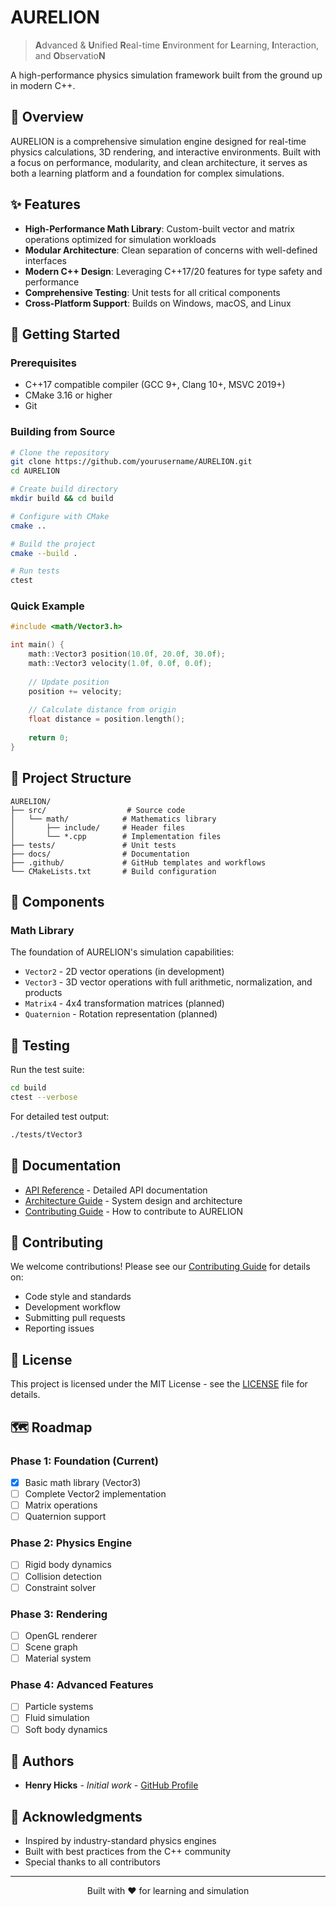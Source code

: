# AURELION

> **A**dvanced & **U**nified **R**eal-time **E**nvironment for **L**earning, **I**nteraction, and **O**bservatio**N**

A high-performance physics simulation framework built from the ground up in modern C++.

## 🎯 Overview

AURELION is a comprehensive simulation engine designed for real-time physics calculations, 3D rendering, and interactive environments. Built with a focus on performance, modularity, and clean architecture, it serves as both a learning platform and a foundation for complex simulations.

## ✨ Features

- **High-Performance Math Library**: Custom-built vector and matrix operations optimized for simulation workloads
- **Modular Architecture**: Clean separation of concerns with well-defined interfaces
- **Modern C++ Design**: Leveraging C++17/20 features for type safety and performance
- **Comprehensive Testing**: Unit tests for all critical components
- **Cross-Platform Support**: Builds on Windows, macOS, and Linux

## 🚀 Getting Started

### Prerequisites

- C++17 compatible compiler (GCC 9+, Clang 10+, MSVC 2019+)
- CMake 3.16 or higher
- Git

### Building from Source

```bash
# Clone the repository
git clone https://github.com/yourusername/AURELION.git
cd AURELION

# Create build directory
mkdir build && cd build

# Configure with CMake
cmake ..

# Build the project
cmake --build .

# Run tests
ctest
```

### Quick Example

```cpp
#include <math/Vector3.h>

int main() {
    math::Vector3 position(10.0f, 20.0f, 30.0f);
    math::Vector3 velocity(1.0f, 0.0f, 0.0f);
    
    // Update position
    position += velocity;
    
    // Calculate distance from origin
    float distance = position.length();
    
    return 0;
}
```

## 📁 Project Structure

```
AURELION/
├── src/                  # Source code
│   └── math/            # Mathematics library
│       ├── include/     # Header files
│       └── *.cpp        # Implementation files
├── tests/               # Unit tests
├── docs/                # Documentation
├── .github/             # GitHub templates and workflows
└── CMakeLists.txt       # Build configuration
```

## 🧮 Components

### Math Library
The foundation of AURELION's simulation capabilities:
- `Vector2` - 2D vector operations (in development)
- `Vector3` - 3D vector operations with full arithmetic, normalization, and products
- `Matrix4` - 4x4 transformation matrices (planned)
- `Quaternion` - Rotation representation (planned)

## 🧪 Testing

Run the test suite:
```bash
cd build
ctest --verbose
```

For detailed test output:
```bash
./tests/tVector3
```

## 📖 Documentation

- [API Reference](docs/API.md) - Detailed API documentation
- [Architecture Guide](docs/ARCHITECTURE.md) - System design and architecture
- [Contributing Guide](CONTRIBUTING.md) - How to contribute to AURELION

## 🤝 Contributing

We welcome contributions! Please see our [Contributing Guide](CONTRIBUTING.md) for details on:
- Code style and standards
- Development workflow
- Submitting pull requests
- Reporting issues

## 📜 License

This project is licensed under the MIT License - see the [LICENSE](LICENSE) file for details.

## 🗺️ Roadmap

### Phase 1: Foundation (Current)
- [x] Basic math library (Vector3)
- [ ] Complete Vector2 implementation
- [ ] Matrix operations
- [ ] Quaternion support

### Phase 2: Physics Engine
- [ ] Rigid body dynamics
- [ ] Collision detection
- [ ] Constraint solver

### Phase 3: Rendering
- [ ] OpenGL renderer
- [ ] Scene graph
- [ ] Material system

### Phase 4: Advanced Features
- [ ] Particle systems
- [ ] Fluid simulation
- [ ] Soft body dynamics

## 👥 Authors

- **Henry Hicks** - *Initial work* - [GitHub Profile](https://github.com/yourusername)

## 🙏 Acknowledgments

- Inspired by industry-standard physics engines
- Built with best practices from the C++ community
- Special thanks to all contributors

---

<p align="center">Built with ❤️ for learning and simulation</p>